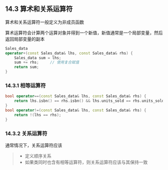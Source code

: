 ## 14.3 算术和关系运算符

算术和关系运算符一般定义为非成员函数

算术运算符会计算两个运算对象并得到一个新值，新值通常是一个局部变量，然后返回局部变量的副本

```cpp
Sales_data
operator+(const Sales_data& lhs, const Sales_data& rhs) {
    Sales_data sum = lhs;
    sum += rhs;     // 使用复合赋值
    return sum;
}
```

### 14.3.1 相等运算符

```cpp
bool operator==(const Sales_data& lhs, const Sales_data& rhs) {
    return lhs.isbn() == rhs.isbn() && lhs.units_sold == rhs.units_sold && lhs.revenue == rhs.revenue;
}
bool operator!=(const Sales_data& lhs, const Sales_data& rhs) {
    return !(lhs == rhs);
}
```

### 14.3.2 关系运算符

通常情况下，关系运算符应该

>+ 定义顺序关系
>+ 如果类同时也含有相等运算符，则关系运算符应该与其保持一致




